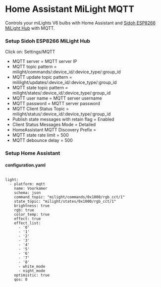 # Home Assistant MiLight MQTT
Controls your miLights V6 bulbs with Home Assistant and [Sidoh ESP8266 MiLight Hub](https://github.com/sidoh/esp8266_milight_hub) with MQTT.<br/>
<h3>Setup Sidoh ESP8266 MiLight Hub</h3>
<p>
Click on: Settings/MQTT
<ul>
  <li>MQTT server = MQTT server IP</li>
  <li>MQTT topic pattern = milight/commands/:device_id/:device_type/:group_id</li>
  <li>MQTT update topic pattern = mililight/updates/:device_id/:device_type/:group_id</li>
  <li>MQTT state topic pattern = milight/states/:device_id/:device_type/:group_id</li>
  <li>MQTT user name = MQTT server username</li>
  <li>MQTT password = MQTT server password</li>
  <li>MQTT Client Status Topic = milight/status/:device_id/:device_type/:group_id</li>
  <li>Publish state messages with retain flag = Enabled</li>
  <li>Client Status Messages Mode = Detailed</li>
  <li>HomeAssistant MQTT Discovery Prefix = </li>
  <li>MQTT state rate limit = 500</li>
  <li>MQTT debounce delay = 500</li>
</ul>
</p>
<h3>Setup Home Assistant</h3>
<h4>configuration.yaml</h4>
<p>
<pre><code class="language-yaml">
light:
  - platform: mqtt
    name: Voorkamer
    schema: json
    command_topic: "milight/commands/0x1000/rgb_cct/1"
    state_topic: "milight/states/0x1000/rgb_cct/1"
    brightness: true
    rgb: true
    color_temp: true
    effect: true
    effect_list:
      - '0'
      - '1'
      - '2'
      - '3'
      - '4'
      - '5'
      - '6'
      - '7'
      - '8'
      - white_mode
      - night_mode
    optimistic: true
    qos: 0
</code></pre>
</p>
